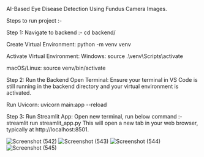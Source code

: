 AI-Based Eye Disease Detection Using Fundus Camera Images.

Steps to run project :-

Step 1: Navigate to backend :-
cd backend/

Create Virtual Environment:
python -m venv venv

Activate Virtual Environment:
Windows:
source .\venv\Scripts\activate

macOS/Linux:
source venv/bin/activate

Step 2: Run the Backend
Open Terminal: Ensure your terminal in VS Code is still running in the backend directory and your virtual environment is activated.

Run Uvicorn:
uvicorn main:app --reload

Step 3: Run Streamlit App:
Open new terminal, run below command :-
streamlit run streamlit_app.py
This will open a new tab in your web browser, typically at http://localhost:8501.

![Screenshot (542)](https://github.com/user-attachments/assets/b7210411-a57c-49cf-8944-5f54962cd383)
![Screenshot (543)](https://github.com/user-attachments/assets/a207292e-34f9-4c56-8dd8-bc1c9e060e87)
![Screenshot (544)](https://github.com/user-attachments/assets/a5cd5d23-d09b-4b77-9ed2-b6fb6842fd9b)
![Screenshot (545)](https://github.com/user-attachments/assets/e2badbb7-7832-43c8-8a1d-a244bbb638bd)
